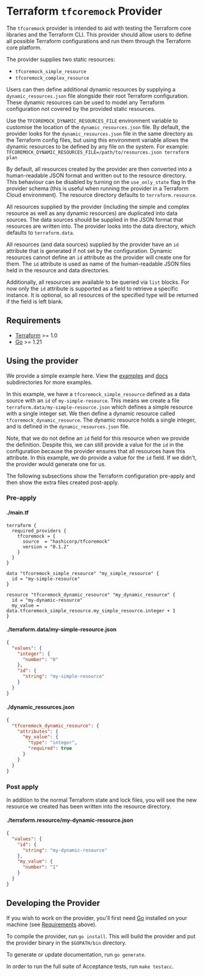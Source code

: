 # Terraform `tfcoremock` Provider

The `tfcoremock` provider is intended to aid with testing the Terraform core libraries
and the Terraform CLI. This provider should allow users to define all possible 
Terraform configurations and run them through the Terraform core platform.

The provider supplies two static resources:

- `tfcoremock_simple_resource`
- `tfcoremock_complex_resource`
 
Users can then define additional dynamic resources by supplying a 
`dynamic_resources.json` file alongside their root Terraform configuration. 
These dynamic resources can be used to model any Terraform configuration not
covered by the provided static resources.

Use the `TFCOREMOCK_DYNAMIC_RESOURCES_FILE` environment variable to customise 
the location of the `dynamic_resources.json` file. By default, the provider 
looks for the `dynamic_resources.json` file in the same directory as the 
Terraform config files, but using this environment variable allows the dynamic
resources to be defined by any file on the system. For example: 
`TFCOREMOCK_DYNAMIC_RESOURCES_FILE=/path/to/resources.json terraform plan`

By default, all resources created by the provider are then converted into a 
human-readable JSON format and written out to the resource directory. This 
behaviour can be disabled by turning on the `use_only_state` flag in the 
provider schema (this is useful when running the provider in a Terraform Cloud
environment). The resource directory defaults to `terraform.resource`.

All resources supplied by the provider (including the simple and 
complex resource as well as any dynamic resources) are duplicated into data 
sources. The data sources should be supplied in the JSON format that resources
are written into. The provider looks into the data directory, which defaults to
`terraform.data`.

All resources (and data sources) supplied by the provider have an `id` 
attribute that is generated if not set by the configuration. Dynamic resources 
cannot define an `id` attribute as the provider will create one for them. The 
`id` attribute is used as name of the human-readable JSON files held in the
resource and data directories.

Additionally, all resources are available to be queried via `list` blocks. For
now only the `id` attribute is supported as a field to retrieve a specific 
instance. It is optional, so all resources of the specified type will be 
returned if the field is left blank.

## Requirements

- [Terraform](https://www.terraform.io/downloads.html) >= 1.0
- [Go](https://golang.org/doc/install) >= 1.21

## Using the provider

We provide a simple example here. View the [examples](./examples) and 
[docs](./docs) subdirectories for more examples.

In this example, we have a `tfcoremock_simple_resource` defined as a data source with
an `id` of `my-simple-resource`. This means we create a file 
`terraform.data/my-simple-resource.json` which defines a simple resource with
a single integer set. We then define a dynamic resource called 
`tfcoremock_dynamic_resource`. The dynamic resource holds a single integer, and is 
defined in the `dynamic_resources.json` file.

Note, that we do not define an  `id` field for this resource when we provide the
definition. Despite this, we can still provide a value for the `id` in the
configuration because the provider ensures that all resources have this attribute.
In this example, we do provide a value for the `id` field. If we didn't, the provider
would generate one for us.

The following subsections show the Terraform configuration pre-apply and then
show the extra files created post-apply.

### Pre-apply

#### **./main.tf**
```hcl
terraform {
  required_providers {
    tfcoremock = {
      source  = "hashicorp/tfcoremock"
      version = "0.1.2"
    }
  }
}

data "tfcoremock_simple_resource" "my_simple_resource" {
  id = "my-simple-resource"
}

resource "tfcoremock_dynamic_resource" "my_dynamic_resource" {
  id = "my-dynamic-resource"
  my_value = data.tfcoremock_simple_resource.my_simple_resource.integer + 1
}
```

#### **./terraform.data/my-simple-resource.json**
```json
{
  "values": {
    "integer": {
      "number": "0"
    },
    "id": {
      "string": "my-simple-resource"
    }
  }
}
```

#### **./dynamic_resources.json**
```json
{
  "tfcoremock_dynamic_resource": {
    "attributes": {
      "my_value": {
        "type": "integer",
        "required": true
      }
    }
  }
}
```

### Post apply

In addition to the normal Terraform state and lock files, you will see the new
resource we created has been written into the resource directory.

#### **./terraform.resource/my-dynamic-resource.json**
```json
{
  "values": {
    "id": {
      "string": "my-dynamic-resource"
    },
    "my_value": {
      "number": "1"
    }
  }
}
```


## Developing the Provider

If you wish to work on the provider, you'll first need 
[Go](http://www.golang.org) installed on your machine 
(see [Requirements](#requirements) above).

To compile the provider, run `go install`. This will build the provider and put 
the provider binary in the `$GOPATH/bin` directory.

To generate or update documentation, run `go generate`.

In order to run the full suite of Acceptance tests, run `make testacc`.
